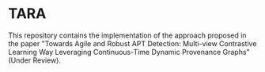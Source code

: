 # TARA

This repository contains the implementation of the approach proposed 
in the paper 
"Towards Agile and Robust APT Detection: Multi-view Contrastive Learning Way Leveraging Continuous-Time Dynamic Provenance Graphs" (Under Review).
